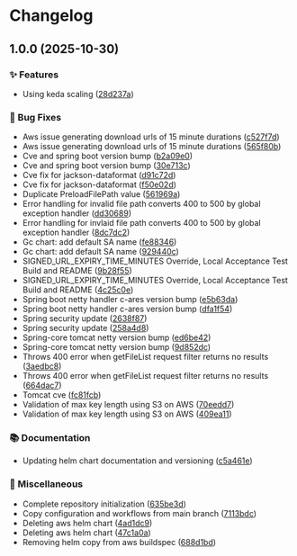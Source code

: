 # Changelog

## 1.0.0 (2025-10-30)


### ✨ Features

* Using keda scaling ([28d237a](https://github.com/danielscholl-osdu/file/commit/28d237a59b702df39a7f2d2f4a5c3289ee5acd8b))


### 🐛 Bug Fixes

* Aws issue generating download urls of 15 minute durations ([c527f7d](https://github.com/danielscholl-osdu/file/commit/c527f7d06449f681f1d03e33c0b89d96e5c8e227))
* Aws issue generating download urls of 15 minute durations ([565f80b](https://github.com/danielscholl-osdu/file/commit/565f80b9d8d8f0a7cba6b9ea71f06602d9228290))
* Cve and spring boot version bump ([b2a09e0](https://github.com/danielscholl-osdu/file/commit/b2a09e0ce93dbfa42fb538dbb3476919cd6fc992))
* Cve and spring boot version bump ([30e713c](https://github.com/danielscholl-osdu/file/commit/30e713c10a9311e722383a0f9d84cd0ddf9fd994))
* Cve fix for jackson-dataformat ([d91c72d](https://github.com/danielscholl-osdu/file/commit/d91c72db39caefb0d3fd24422e7c11ed69c6b550))
* Cve fix for jackson-dataformat ([f50e02d](https://github.com/danielscholl-osdu/file/commit/f50e02da02211c18c1edb336268a186116e7d13d))
* Duplicate PreloadFilePath value ([561969a](https://github.com/danielscholl-osdu/file/commit/561969ac574d1c0a440cde4dc1da6bbe12986b00))
* Error handling for invalid file path converts 400 to 500 by global exception handler ([dd30689](https://github.com/danielscholl-osdu/file/commit/dd3068941324572cf6fc8f25d2647e8ea8f44a14))
* Error handling for invlaid file path converts 400 to 500 by global exception handler ([8dc7dc2](https://github.com/danielscholl-osdu/file/commit/8dc7dc216f8a50b2b1d0be2336b3e6305d6ec597))
* Gc chart: add default SA name ([fe88346](https://github.com/danielscholl-osdu/file/commit/fe88346aa6009d262ad0f56190d0ac4827cb5df8))
* Gc chart: add default SA name ([929440c](https://github.com/danielscholl-osdu/file/commit/929440cf5b4ec96d51a59df35bc03e368379ea06))
* SIGNED_URL_EXPIRY_TIME_MINUTES Override, Local Acceptance Test Build and README ([9b28f55](https://github.com/danielscholl-osdu/file/commit/9b28f553099fe637d743ea57adb01cc97d788108))
* SIGNED_URL_EXPIRY_TIME_MINUTES Override, Local Acceptance Test Build and README ([4c25c0e](https://github.com/danielscholl-osdu/file/commit/4c25c0e668e16e0e74b26f3744f582c8442de23e))
* Spring boot netty handler c-ares version bump ([e5b63da](https://github.com/danielscholl-osdu/file/commit/e5b63da37549112e61c076fb27dc868fd97c4fe1))
* Spring boot netty handler c-ares version bump ([dfa1f54](https://github.com/danielscholl-osdu/file/commit/dfa1f547431ac915fa38667784b02846e337fc7d))
* Spring security update ([2638f87](https://github.com/danielscholl-osdu/file/commit/2638f8789d0765eaadc8be7ac7d458bb3c27e567))
* Spring security update ([258a4d8](https://github.com/danielscholl-osdu/file/commit/258a4d84bde8a831ab620d32fdf4043bcdc40d2c))
* Spring-core tomcat netty version bump ([ed6be42](https://github.com/danielscholl-osdu/file/commit/ed6be428bbd7d3481bb472037a0c40b130d89011))
* Spring-core tomcat netty version bump ([9d852dc](https://github.com/danielscholl-osdu/file/commit/9d852dc404f4dc276d82cf2c0cd1562a877bbad0))
* Throws 400 error when getFileList request filter returns no results ([3aedbc8](https://github.com/danielscholl-osdu/file/commit/3aedbc8f9c44c6df15cbb3f74c40ded2ebd17b31))
* Throws 400 error when getFileList request filter returns no results ([664dac7](https://github.com/danielscholl-osdu/file/commit/664dac7a1f68eae66ffe0494e3251b3f2b00b9ff))
* Tomcat cve ([fc81fcb](https://github.com/danielscholl-osdu/file/commit/fc81fcb0b0c0335f3cd5db5230020fdec10e6c6d))
* Validation of max key length using S3 on AWS ([70eedd7](https://github.com/danielscholl-osdu/file/commit/70eedd73db7bb1e39a0c504f1b4ffdfde7704ce7))
* Validation of max key length using S3 on AWS ([409ea11](https://github.com/danielscholl-osdu/file/commit/409ea1195307417720a2feebfb6564866cab1261))


### 📚 Documentation

* Updating helm chart documentation and versioning ([c5a461e](https://github.com/danielscholl-osdu/file/commit/c5a461ee2b32bd3cf122e4625e2c489eb3f0488f))


### 🔧 Miscellaneous

* Complete repository initialization ([635be3d](https://github.com/danielscholl-osdu/file/commit/635be3d1c7f834813f1a5dc1d70bd8229a71afdf))
* Copy configuration and workflows from main branch ([7113bdc](https://github.com/danielscholl-osdu/file/commit/7113bdc303f75b2c475c86cebecc708c2fb76f65))
* Deleting aws helm chart ([4ad1dc9](https://github.com/danielscholl-osdu/file/commit/4ad1dc94ca9bb59f6d49b21a29d7fba0ca64111b))
* Deleting aws helm chart ([47c1a0a](https://github.com/danielscholl-osdu/file/commit/47c1a0a7be5375ba9244d0d7a75aa95546413b03))
* Removing helm copy from aws buildspec ([688d1bd](https://github.com/danielscholl-osdu/file/commit/688d1bd2027072fcc0a87f109ade672c12733647))
